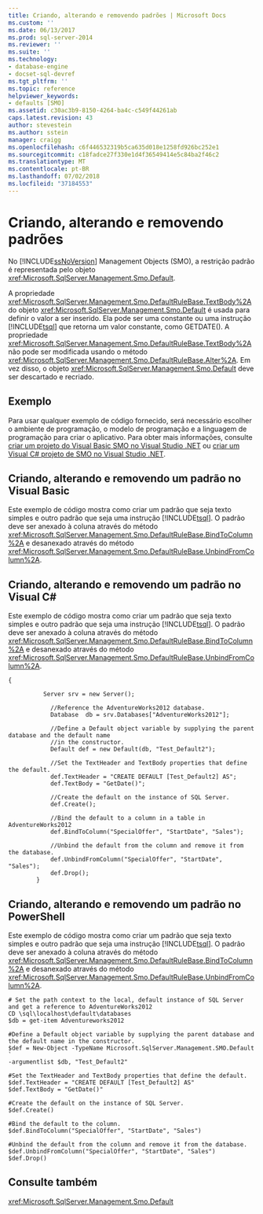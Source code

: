 ```yaml
---
title: Criando, alterando e removendo padrões | Microsoft Docs
ms.custom: ''
ms.date: 06/13/2017
ms.prod: sql-server-2014
ms.reviewer: ''
ms.suite: ''
ms.technology:
- database-engine
- docset-sql-devref
ms.tgt_pltfrm: ''
ms.topic: reference
helpviewer_keywords:
- defaults [SMO]
ms.assetid: c30ac3b9-8150-4264-ba4c-c549f44261ab
caps.latest.revision: 43
author: stevestein
ms.author: sstein
manager: craigg
ms.openlocfilehash: c6f446532319b5ca635d018e1258fd926bc252e1
ms.sourcegitcommit: c18fadce27f330e1d4f36549414e5c84ba2f46c2
ms.translationtype: MT
ms.contentlocale: pt-BR
ms.lasthandoff: 07/02/2018
ms.locfileid: "37184553"
---
```

# <a name="creating-altering-and-removing-defaults"></a>Criando, alterando e removendo padrões
  No [!INCLUDE[ssNoVersion](../../../includes/ssnoversion-md.md)] Management Objects (SMO), a restrição padrão é representada pelo objeto <xref:Microsoft.SqlServer.Management.Smo.Default>.  
  
 A propriedade <xref:Microsoft.SqlServer.Management.Smo.DefaultRuleBase.TextBody%2A> do objeto <xref:Microsoft.SqlServer.Management.Smo.Default> é usada para definir o valor a ser inserido. Ela pode ser uma constante ou uma instrução [!INCLUDE[tsql](../../../includes/tsql-md.md)] que retorna um valor constante, como GETDATE(). A propriedade <xref:Microsoft.SqlServer.Management.Smo.DefaultRuleBase.TextBody%2A> não pode ser modificada usando o método <xref:Microsoft.SqlServer.Management.Smo.DefaultRuleBase.Alter%2A>. Em vez disso, o objeto <xref:Microsoft.SqlServer.Management.Smo.Default> deve ser descartado e recriado.  
  
## <a name="example"></a>Exemplo  
 Para usar qualquer exemplo de código fornecido, será necessário escolher o ambiente de programação, o modelo de programação e a linguagem de programação para criar o aplicativo. Para obter mais informações, consulte [criar um projeto do Visual Basic SMO no Visual Studio .NET](../../../database-engine/dev-guide/create-a-visual-basic-smo-project-in-visual-studio-net.md) ou [criar um Visual C&#35; projeto de SMO no Visual Studio .NET](../how-to-create-a-visual-csharp-smo-project-in-visual-studio-net.md).  
  
## <a name="creating-altering-and-removing-a-default-in-visual-basic"></a>Criando, alterando e removendo um padrão no Visual Basic  
 Este exemplo de código mostra como criar um padrão que seja texto simples e outro padrão que seja uma instrução [!INCLUDE[tsql](../../../includes/tsql-md.md)]. O padrão deve ser anexado à coluna através do método <xref:Microsoft.SqlServer.Management.Smo.DefaultRuleBase.BindToColumn%2A> e desanexado através do método <xref:Microsoft.SqlServer.Management.Smo.DefaultRuleBase.UnbindFromColumn%2A>.  
  
<!-- TODO: review snippet reference  [!CODE [SMO How to#SMO_VBDefaults1](SMO How to#SMO_VBDefaults1)]  -->  
  
## <a name="creating-altering-and-removing-a-default-in-visual-c"></a>Criando, alterando e removendo um padrão no Visual C#  
 Este exemplo de código mostra como criar um padrão que seja texto simples e outro padrão que seja uma instrução [!INCLUDE[tsql](../../../includes/tsql-md.md)]. O padrão deve ser anexado à coluna através do método <xref:Microsoft.SqlServer.Management.Smo.DefaultRuleBase.BindToColumn%2A> e desanexado através do método <xref:Microsoft.SqlServer.Management.Smo.DefaultRuleBase.UnbindFromColumn%2A>.  
  
```  
{  
  
          Server srv = new Server();  
  
            //Reference the AdventureWorks2012 database.   
            Database  db = srv.Databases["AdventureWorks2012"];  
  
            //Define a Default object variable by supplying the parent database and the default name   
            //in the constructor.   
            Default def = new Default(db, "Test_Default2");  
  
            //Set the TextHeader and TextBody properties that define the default.   
            def.TextHeader = "CREATE DEFAULT [Test_Default2] AS";  
            def.TextBody = "GetDate()";  
  
            //Create the default on the instance of SQL Server.   
            def.Create();  
  
            //Bind the default to a column in a table in AdventureWorks2012  
            def.BindToColumn("SpecialOffer", "StartDate", "Sales");  
  
            //Unbind the default from the column and remove it from the database.   
            def.UnbindFromColumn("SpecialOffer", "StartDate", "Sales");  
            def.Drop();  
        }  
```  
  
## <a name="creating-altering-and-removing-a-default-in-powershell"></a>Criando, alterando e removendo um padrão no PowerShell  
 Este exemplo de código mostra como criar um padrão que seja texto simples e outro padrão que seja uma instrução [!INCLUDE[tsql](../../../includes/tsql-md.md)]. O padrão deve ser anexado à coluna através do método <xref:Microsoft.SqlServer.Management.Smo.DefaultRuleBase.BindToColumn%2A> e desanexado através do método <xref:Microsoft.SqlServer.Management.Smo.DefaultRuleBase.UnbindFromColumn%2A>.  
  
```  
# Set the path context to the local, default instance of SQL Server and get a reference to AdventureWorks2012  
CD \sql\localhost\default\databases  
$db = get-item Adventureworks2012  
  
#Define a Default object variable by supplying the parent database and the default name in the constructor.  
$def = New-Object -TypeName Microsoft.SqlServer.Management.SMO.Default `  
-argumentlist $db, "Test_Default2"  
  
#Set the TextHeader and TextBody properties that define the default.   
$def.TextHeader = "CREATE DEFAULT [Test_Default2] AS"  
$def.TextBody = "GetDate()"  
  
#Create the default on the instance of SQL Server.   
$def.Create()  
  
#Bind the default to the column.   
$def.BindToColumn("SpecialOffer", "StartDate", "Sales")  
  
#Unbind the default from the column and remove it from the database.   
$def.UnbindFromColumn("SpecialOffer", "StartDate", "Sales")  
$def.Drop()  
```  
  
## <a name="see-also"></a>Consulte também  
 <xref:Microsoft.SqlServer.Management.Smo.Default>  
  
  
